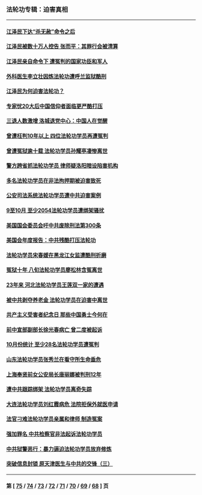 ### 法轮功专辑：迫害真相
---
#### [江泽民下达“杀无赦”命令之后](../../pages/nf4379/n13878084.md?12060430) 
#### [江泽民被数十万人控告 张而平：其罪行会被清算](../../pages/nf4379/n13878074.md?12060430) 
#### [江泽民亲自命令下 遭冤判的国家功臣和军人](../../pages/nf4379/n13876685.md?12060430) 
#### [外科医生李立壮因炼法轮功遭呼兰监狱酷刑](../../pages/nf4379/n13875403.md?12060430) 
#### [江泽民为何迫害法轮功？](../../pages/nf4379/n13876324.md?12060430) 
#### [专家忧20大后中国信仰者面临更严酷打压](../../pages/nf4379/n13874993.md?12060430) 
#### [三退人数激增 洛城退党中心：中国人在觉醒](../../pages/nf4379/n13874224.md?12060430) 
#### [曾遭枉判10年以上 四位法轮功学员再遭冤判](../../pages/nf4379/n13872398.md?12060430) 
#### [曾遭冤狱逾十载 法轮功学员孙耀亭凄惨离世](../../pages/nf4379/n13871692.md?12060430) 
#### [警方跨省抓法轮功学员 律师疑洛阳暗设陷害机构](../../pages/nf4379/n13870178.md?12060430) 
#### [多名法轮功学员在非法拘押期被迫害致死](../../pages/nf4379/n13870463.md?12060430) 
#### [公安司法系统法轮功学员遭中共迫害案例](../../pages/nf4379/n13869580.md?12060430) 
#### [9至10月 至少2054法轮功学员遭绑架骚扰](../../pages/nf4379/n13867111.md?12060430) 
#### [美国国会委员会吁中共废除刑法第300条](../../pages/nf4379/n13868121.md?12060430) 
#### [美国会年度报告：中共残酷打压法轮功](../../pages/nf4379/n13867408.md?12060430) 
#### [法轮功学员宋春媛在黑龙江女监遭酷刑折磨](../../pages/nf4379/n13865630.md?12060430) 
#### [冤狱十年 八旬法轮功学员廖松林含冤离世](../../pages/nf4379/n13864239.md?12060430) 
#### [23年来 河北法轮功学员王莲双一家的遭遇](../../pages/nf4379/n13863330.md?12060430) 
#### [被中共剥夺养老金 法轮功学员在迫害中离世](../../pages/nf4379/n13861877.md?12060430) 
#### [共产主义受害者纪念日 那些中国勇士今何在](../../pages/nf4379/n13861994.md?12060430) 
#### [前中宣部副部长徐光春病亡 曾二度被起诉](../../pages/nf4379/n13857638.md?12060430) 
#### [10月份统计 至少28名法轮功学员遭冤判](../../pages/nf4379/n13861128.md?12060430) 
#### [山东法轮功学员张秀兰在看守所生命垂危](../../pages/nf4379/n13860281.md?12060430) 
#### [上海奉贤前女公安局长唐丽娜被判刑12年](../../pages/nf4379/n13859528.md?12060430) 
#### [遭中共跟踪绑架 法轮功学员离奇失踪](../../pages/nf4379/n13856504.md?12060430) 
#### [大连法轮功学员刘红霞病危 法院拒保外就医申请](../../pages/nf4379/n13856678.md?12060430) 
#### [法官刁难法轮功学员亲属和律师 制造冤案](../../pages/nf4379/n13853873.md?12060430) 
#### [强加罪名 中共检察官非法起诉法轮功学员](../../pages/nf4379/n13852456.md?12060430) 
#### [中共狱警恶行：暴力逼迫法轮功学员放弃修炼](../../pages/nf4379/n13851207.md?12060430) 
#### [突破信息封锁 原天津医生与中共的交锋（三）](../../pages/nf4379/n13849718.md?12060430) 

---
#### 第 [ [75](./75.md?12060430) / [74](./74.md?12060430) / [73](./73.md?12060430) / [72](./72.md?12060430) / [71](./71.md?12060430) / [70](./70.md?12060430) / [69](./69.md?12060430) / [68](./68.md?12060430) ] 页
